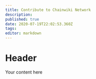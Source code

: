 ```yaml
---
title: Contribute to Chainwiki Network
description: 
published: true
date: 2020-07-19T22:02:53.360Z
tags: 
editor: markdown
---
```


# Header
Your content here